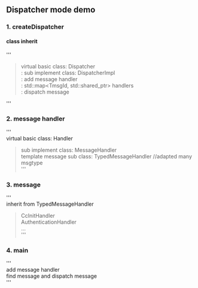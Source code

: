 ## Dispatcher mode demo
### 1. createDispatcher
#### class inherit
'''  
> virtual basic class: Dispatcher  
>:     sub implement class:  DispatcherImpl  
>:         add message handler  
>:             std::map<TmsgId, std::shared_ptr<Handler>> handlers  
>:         dispatch message  

'''

### 2. message handler
'''  
virtual basic class: Handler  
>    sub implement class: MessageHandler  
>        template message sub class: TypedMessageHandler //adapted many msgtype  
'''

### 3. message 
'''  
inherit from TypedMessageHandler  
>    CcInitHandler  
>    AuthenticationHandler  
>    ...  
'''

### 4. main
'''  
add message handler  
find message and dispatch message  
'''
